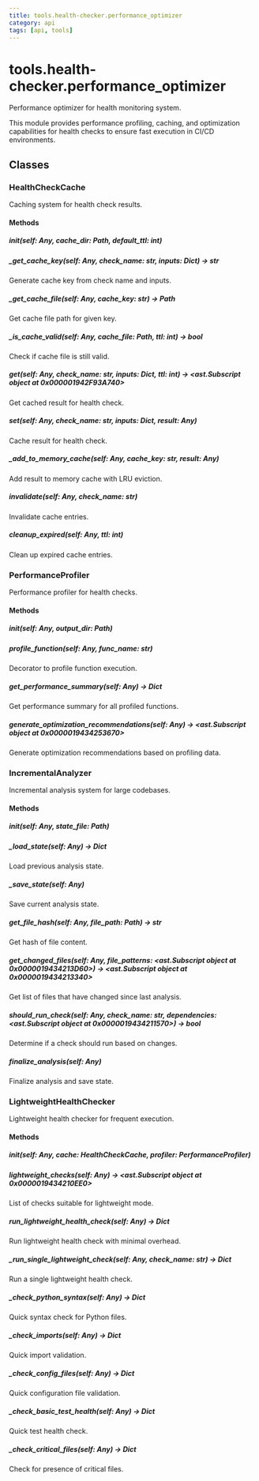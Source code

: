 ```yaml
---
title: tools.health-checker.performance_optimizer
category: api
tags: [api, tools]
---
```


# tools.health-checker.performance_optimizer

Performance optimizer for health monitoring system.

This module provides performance profiling, caching, and optimization
capabilities for health checks to ensure fast execution in CI/CD environments.

## Classes

### HealthCheckCache

Caching system for health check results.

#### Methods

##### __init__(self: Any, cache_dir: Path, default_ttl: int)



##### _get_cache_key(self: Any, check_name: str, inputs: Dict) -> str

Generate cache key from check name and inputs.

##### _get_cache_file(self: Any, cache_key: str) -> Path

Get cache file path for given key.

##### _is_cache_valid(self: Any, cache_file: Path, ttl: int) -> bool

Check if cache file is still valid.

##### get(self: Any, check_name: str, inputs: Dict, ttl: int) -> <ast.Subscript object at 0x000001942F93A740>

Get cached result for health check.

##### set(self: Any, check_name: str, inputs: Dict, result: Any)

Cache result for health check.

##### _add_to_memory_cache(self: Any, cache_key: str, result: Any)

Add result to memory cache with LRU eviction.

##### invalidate(self: Any, check_name: str)

Invalidate cache entries.

##### cleanup_expired(self: Any, ttl: int)

Clean up expired cache entries.

### PerformanceProfiler

Performance profiler for health checks.

#### Methods

##### __init__(self: Any, output_dir: Path)



##### profile_function(self: Any, func_name: str)

Decorator to profile function execution.

##### get_performance_summary(self: Any) -> Dict

Get performance summary for all profiled functions.

##### generate_optimization_recommendations(self: Any) -> <ast.Subscript object at 0x0000019434253670>

Generate optimization recommendations based on profiling data.

### IncrementalAnalyzer

Incremental analysis system for large codebases.

#### Methods

##### __init__(self: Any, state_file: Path)



##### _load_state(self: Any) -> Dict

Load previous analysis state.

##### _save_state(self: Any)

Save current analysis state.

##### get_file_hash(self: Any, file_path: Path) -> str

Get hash of file content.

##### get_changed_files(self: Any, file_patterns: <ast.Subscript object at 0x0000019434213D60>) -> <ast.Subscript object at 0x0000019434213340>

Get list of files that have changed since last analysis.

##### should_run_check(self: Any, check_name: str, dependencies: <ast.Subscript object at 0x0000019434211570>) -> bool

Determine if a check should run based on changes.

##### finalize_analysis(self: Any)

Finalize analysis and save state.

### LightweightHealthChecker

Lightweight health checker for frequent execution.

#### Methods

##### __init__(self: Any, cache: HealthCheckCache, profiler: PerformanceProfiler)



##### lightweight_checks(self: Any) -> <ast.Subscript object at 0x0000019434210EE0>

List of checks suitable for lightweight mode.

##### run_lightweight_health_check(self: Any) -> Dict

Run lightweight health check with minimal overhead.

##### _run_single_lightweight_check(self: Any, check_name: str) -> Dict

Run a single lightweight health check.

##### _check_python_syntax(self: Any) -> Dict

Quick syntax check for Python files.

##### _check_imports(self: Any) -> Dict

Quick import validation.

##### _check_config_files(self: Any) -> Dict

Quick configuration file validation.

##### _check_basic_test_health(self: Any) -> Dict

Quick test health check.

##### _check_critical_files(self: Any) -> Dict

Check for presence of critical files.

